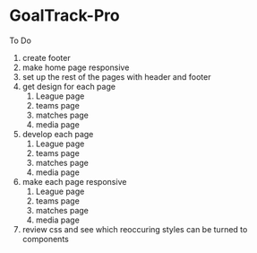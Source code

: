 # GoalTrack-Pro

To Do

1. create footer
2. make home page responsive
3. set up the rest of the pages with header and footer
4. get design for each page
   1. League page
   2. teams page
   3. matches page
   4. media page
5. develop each page
   1. League page
   2. teams page
   3. matches page
   4. media page
6. make each page responsive
   1. League page
   2. teams page
   3. matches page
   4. media page
7. review css and see which reoccuring styles can be turned to components
